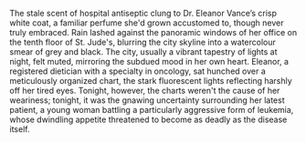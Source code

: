 The stale scent of hospital antiseptic clung to Dr. Eleanor Vance’s crisp white coat, a familiar perfume she'd grown accustomed to, though never truly embraced. Rain lashed against the panoramic windows of her office on the tenth floor of St. Jude's, blurring the city skyline into a watercolour smear of grey and black.  The city, usually a vibrant tapestry of lights at night, felt muted, mirroring the subdued mood in her own heart.  Eleanor, a registered dietician with a specialty in oncology, sat hunched over a meticulously organized chart, the stark fluorescent lights reflecting harshly off her tired eyes. Tonight, however, the charts weren't the cause of her weariness; tonight, it was the gnawing uncertainty surrounding her latest patient, a young woman battling a particularly aggressive form of leukemia, whose dwindling appetite threatened to become as deadly as the disease itself.
